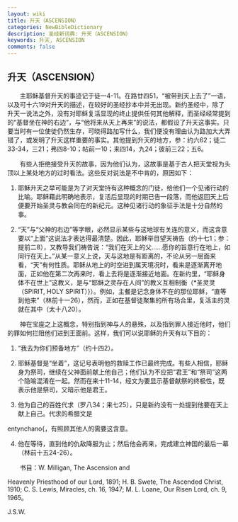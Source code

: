 ```yaml
---
layout: wiki
title: 升天（ASCENSION）
categories: NewBibleDictionary
description: 圣经新词典: 升天（ASCENSION）
keywords: 升天, ASCENSION
comments: false
---
```


## 升天（ASCENSION）

　　主耶稣基督升天的事迹记于徒一4-11。在路廿四51，“被带到天上去了”一语，以及可十六19对升天的描述，在较好的圣经抄本中并无出现。新约圣经中，除了升天一说法之外，没有对耶稣复活显现的终止提供任何其他解释，而圣经经常提到的“基督坐在神的右边”，与“他将来从天上再来”的说法，都假设了升天这事实。只要当时有一位使徒仍然生存，可晓得路加写什么，我们便没有理由认为路加大大弄错了，或发明了升天这样重要的事实。其他提到升天的地方，参：约六62；徒二33-34，三21；弗四8-10；帖前一10；来四14，九24；彼前三22；五6。

　　有些人拒绝接受升天的故事，因为他们认为，这故事是基于古人把天堂视为头顶以上某处地方的过时看法。这些反对说法是不中肯的，原因如下：

1. 耶稣升天之举可能是为了对天堂持有这种概念的门徒，给他们一个见诸行动的比喻。耶稣藉此明确地表示，复活后显现的时期已告一段落，而他返回天上后便要开始圣灵与教会同在的新纪元。这种见诸行动的象征手法是十分自然的事。

2. “天”与“父神的右边”等字眼，必然显示某些与这地球有关连的意义，而这含意要以“上面”这说法才表达得最清楚。因此，耶稣举目望天祷告（约十七1；参：提前二8），又教导我们祷告说：“我们在天上的父……愿你的旨意行在地上，如同行在天上。”从某一意义上说，天与这地是有距离的，不论从另一层面来看，“天”有何性质。耶稣从地上的时空进到属天境况时，看来是逐渐离开地面，正如他在第二次再来时，看上去将是逐渐接近地面。在新约里，“耶稣身体不在世上”这教义，是与“耶稣之灵存在人间”的教义互相制衡（*圣灵灵（SPIRIT, HOLY SPIRIT）}）。例如，主餐是记念身体不在的那位耶稣，“直等到他来”（林前十一26），然而，正如在基督徒聚集的所有场合里，复活主的灵就在其中（太十八20）。

　　神在宝座之上这概念，特别指到神与人的悬殊，以及指到罪人接近他时，他们的罪如何拦阻他们进到王面前。这样，我们可以说耶稣的升天有以下目的：

1. “我去为你们预备地方”（约十四2）。

2. 耶稣基督是“坐着”，这记号表明他的救赎工作已最终完成。有些人相信，耶稣身为祭司，继续在父神面前献上他自己；他们认为不应把“君王”和“祭司”这两个隐喻混淆在一起。然而在来十11-14，经文为要显示基督献祭的终极性，既表示他是祭司，又暗示他是君王。

3. 他为自己的百姓代求（罗八34；来七25），只是新约没有一处提到他要在天上献上自己。代求的希腊文是

entynchano{，有照顾其他人的需要这含意。

4. 他在等待，直到他的仇敌降服为止；然后他会再来，完成建立神国的最后一幕（林前十五24-26）。

　　书目：W. Milligan, The Ascension and

Heavenly Priesthood of our Lord, 1891; H. B. Swete, The Ascended Christ, 1910; C. S. Lewis, Miracles, ch. 16, 1947; M. L. Loane, Our Risen Lord, ch. 9, 1965。

J.S.W.






